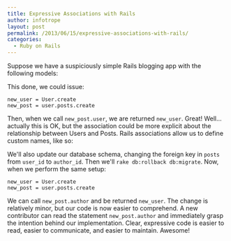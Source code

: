```yaml
---
title: Expressive Associations with Rails
author: infotrope
layout: post
permalink: /2013/06/15/expressive-associations-with-rails/
categories:
  - Ruby on Rails
---
```

Suppose we have a suspiciously simple Rails blogging app with the following models:





This done, we could issue:

    new_user = User.create
    new_post = user.posts.create
    

Then, when we call `new_post.user`, we are returned `new_user`. Great! Well&#8230;actually this is OK, but the association could be more explicit about the relationship between Users and Posts. Rails associations allow us to define custom names, like so:





We'll also update our database schema, changing the foreign key in `posts` from `user_id` to `author_id`. Then we'll `rake db:rollback db:migrate`. Now, when we perform the same setup:

    new_user = User.create
    new_post = user.posts.create
    

We can call `new_post.author` and be returned `new_user`. The change is relatively minor, but our code is now easier to comprehend. A new contributor can read the statement `new_post.author` and immediately grasp the intention behind our implementation. Clear, expressive code is easier to read, easier to communicate, and easier to maintain. Awesome!
